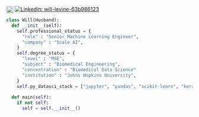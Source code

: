 [<img align="left" alt="Google Scholar" width="20px" src="https://cdn.jsdelivr.net/npm/simple-icons@v3/icons/googlescholar.svg" />](https://scholar.google.com/citations?user=x0BaVhQAAAAJ&hl=en)
[![Linkedin: will-levine-63b986123](https://img.shields.io/badge/-LinkedIn-blue?style=flat-square&logo=Linkedin&logoColor=white&link=https://www.linkedin.com/in/will-levine-63b986123/)](https://www.linkedin.com/in/will-levine-63b986123/)

```python
class Will(Husband):
  def __init__(self):
    self.professional_status = {
      "role" : "Senior Machine Learning Engineer", 
      "company" : "Scale AI",
    }
    self.degree_status = {
      "level" : "MSE", 
      "subject" : "Biomedical Engineering",
      "concentration" : "Biomedical Data Science"
      "institution" : "Johns Hopkins University",
    }
    self.py_datasci_stack = ["jupyter", "pandas", "scikit-learn", "keras", "pytorch", "docker", "git"]
    
  def main(self):
    if not self:
      self = self.__init__()
```
